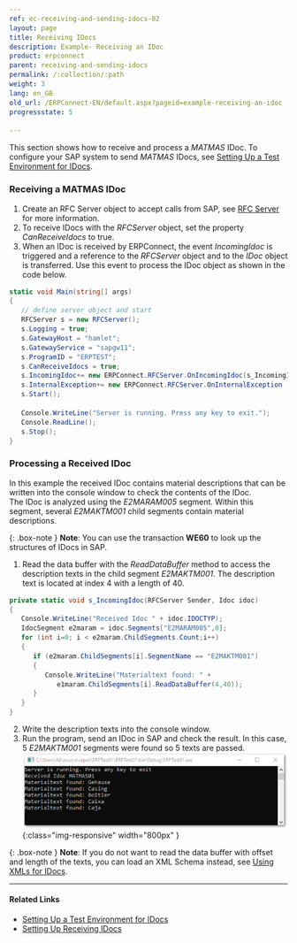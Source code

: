 ```yaml
---
ref: ec-receiving-and-sending-idocs-02
layout: page
title: Receiving IDocs
description: Example- Receiving an IDoc
product: erpconnect
parent: receiving-and-sending-idocs
permalink: /:collection/:path
weight: 3
lang: en_GB
old_url: /ERPConnect-EN/default.aspx?pageid=example-receiving-an-idoc
progressstate: 5

---
```


This section shows how to receive and process a *MATMAS* IDoc.
To configure your SAP system to send *MATMAS* IDocs, see [Setting Up a Test Environment for IDocs](./prerequisites#setting-up-a-test-environment-for-idocs).

### Receiving a MATMAS IDoc

1. Create an RFC Server object to accept calls from SAP, see [RFC Server](../rfc-server/example) for more information.
2. To receive IDocs with the *RFCServer* object, set the property *CanReceiveIdocs* to true.<br>
3. When an IDoc is received by ERPConnect, the event *IncomingIdoc* is triggered and a reference to the *RFCServer* object and to the *IDoc* object is transferred. 
Use this event to process the IDoc object as shown in the code below. <br>
```csharp
static void Main(string[] args) 
{ 
   // define server object and start 
   RFCServer s = new RFCServer(); 
   s.Logging = true; 
   s.GatewayHost = "hamlet"; 
   s.GatewayService = "sapgw11"; 
   s.ProgramID = "ERPTEST"; 
   s.CanReceiveIdocs = true; 
   s.IncomingIdoc+= new ERPConnect.RFCServer.OnIncomingIdoc(s_IncomingIdoc); 
   s.InternalException+= new ERPConnect.RFCServer.OnInternalException (s_InternalException); 
   s.Start(); 
  
   Console.WriteLine("Server is running. Press any key to exit."); 
   Console.ReadLine(); 
   s.Stop(); 
}
```

### Processing a Received IDoc

In this example the received IDoc contains material descriptions that can be written into the console window to check the contents of the IDoc. <br> 
The IDoc is analyzed using the *E2MARAM005* segment. 
Within this segment, several *E2MAKTM001* child segments contain material descriptions.

{: .box-note }
**Note**: You can use the transaction **WE60** to look up the structures of IDocs in SAP.

1. Read the data buffer with the *ReadDataBuffer* method to access the description texts in the child segment *E2MAKTM001*. 
The description text is located at index 4 with a length of 40. <br>
```csharp
private static void s_IncomingIdoc(RFCServer Sender, Idoc idoc) 
{ 
   Console.WriteLine("Received Idoc " + idoc.IDOCTYP); 
   IdocSegment e2maram = idoc.Segments["E2MARAM005",0]; 
   for (int i=0; i < e2maram.ChildSegments.Count;i++) 
   { 
      if (e2maram.ChildSegments[i].SegmentName == "E2MAKTM001") 
      { 
         Console.WriteLine("Materialtext found: " + 
            e1maram.ChildSegments[i].ReadDataBuffer(4,40)); 
      } 
   } 
}
```
2. Write the description texts into the console window.
3. Run the program, send an IDoc in SAP and check the result. 
In this case, 5 *E2MAKTM001* segments were found so 5 texts are passed. <br>
![SAP-Receive-IDoc](/img/content/SAP-Receive-IDoc.png){:class="img-responsive" width="800px" }


{: .box-note }
**Note**: If you do not want to read the data buffer with offset and length of the texts, you can load an XML Schema instead, see [Using XMLs for IDocs](./xml-support-for-idoc-programming).

*****
#### Related Links
- [Setting Up a Test Environment for IDocs](./prerequisites#set-up-a-test-environment-for-idocs)
- [Setting Up Receiving IDocs](./prerequisites#setting-up-receiving-idocs)

<!---
<details>
<summary>Click to open VB example.</summary>
{% highlight visualbasic %}
Dim WithEvents s As RFCServer = New RFCServer 
  
Sub Main() 
   ' define server object and start 
   s.GatewayHost = "hamlet" 
   s.GatewayService = "sapgw11" 
   s.ProgramID = "ERPCONNECT" 
   s.CanReceiveIdocs = True 
   s.Start() 
  
   Console.WriteLine( _ "Server is running. Press any key to exit.") 
   Console.ReadLine() 
   s.Stop() 
End Sub
{% endhighlight %}
</details>


<details>
<summary>Click to open VB example.</summary>
{% highlight visualbasic %}
Private Sub s_IncomingIdoc(ByVal Sender As _ 
   ERPConnect.RFCServer, _ 
   ByVal idoc As ERPConnect.Idocs.Idoc) Handles s.IncomingIdoc 
  
   Console.WriteLine("Received Idoc " + idoc.IDOCTYP) 
   Dim e2maram As IdocSegment = idoc.Segments("E2MARAM005", 0) 
   Dim i As Integer For i = 0 To e2maram.ChildSegments.Count - 1 
      If e2maram.ChildSegments(i).SegmentName = "E2MAKTM001" Then 
         Console.WriteLine("Materialtext found: " & _ 
         e2maram.ChildSegments(i).ReadDataBuffer(4, 40)) 
      End If 
   Next i 
End Sub
{% endhighlight %}
</details>

-->